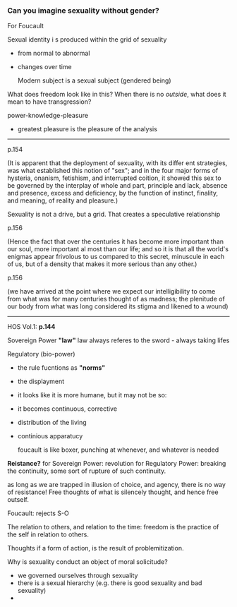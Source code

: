 ### Can you imagine sexuality without gender?

For Foucault

Sexual identity i s produced within the grid of sexuality
- from normal to abnormal
- changes over time

	Modern subject is a sexual subject (gendered being)

What does freedom look like in this?
When there is no *outside*, what does it mean to have transgression?

power-knowledge-pleasure
 - greatest pleasure is the pleasure of the analysis

---
p.154

(It is apparent that the deployment of sexuality, with its differ­ ent strategies, was what established this notion of "sex"; and in the four major forms of hysteria, onanism, fetishism, and interrupted coition, it showed this sex to be governed by the interplay of whole and part, principle and lack, absence and presence, excess and deficiency, by the function of instinct, finality, and meaning, of reality and pleasure.)

Sexuality is not a drive, but a grid. That creates a speculative relationship

p.156

(Hence the fact that over the centuries it has become more important than our soul, more important al­ most than our life; and so it is that all the world's enigmas appear frivolous to us compared to this secret, minuscule in each of us, but of a density that makes it more serious than any other.)

p.156

(we have arrived at the point where we expect our intelligibility to come from what was for many centuries thought of as madness; the plenitude of our body from what was long considered its stigma and likened to a wound)


---
HOS Vol.1:
**p.144**


Sovereign Power
**"law"**
law always referes to the sword - always taking lifes

Regulatory (bio-power)
- the rule fucntions as **"norms"**
- the displayment 
- it looks like it is more humane, but it may not be so:
- it becomes continuous, corrective
- distribution of the living
- continious apparatucy  


	foucault is like boxer, punching at whenever, and whatever is needed

**Reistance?**
for Sovereign Power: revolution
for Regulatory Power: breaking the continuity, some sort of rupture of such continuity.



as long as we are trapped in illusion of choice, and agency, there is no way of resistance! Free thoughts of what is silencely thought, and hence free outself.

Foucault: rejects S-O

The relation to others, and relation to the time:
	freedom is the practice of the self in relation to others.

Thoughts if a form of action, is the result of problemitization. 

Why is sexuality conduct an object of moral solicitude?
- we governed ourselves through sexuality
- there is a sexual hierarchy (e.g. there is good sexuality and bad sexuality)
- 